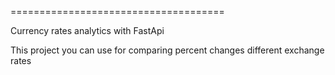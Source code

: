 =====================================

Currency rates analytics with FastApi


This project you can use for comparing percent changes different exchange rates
